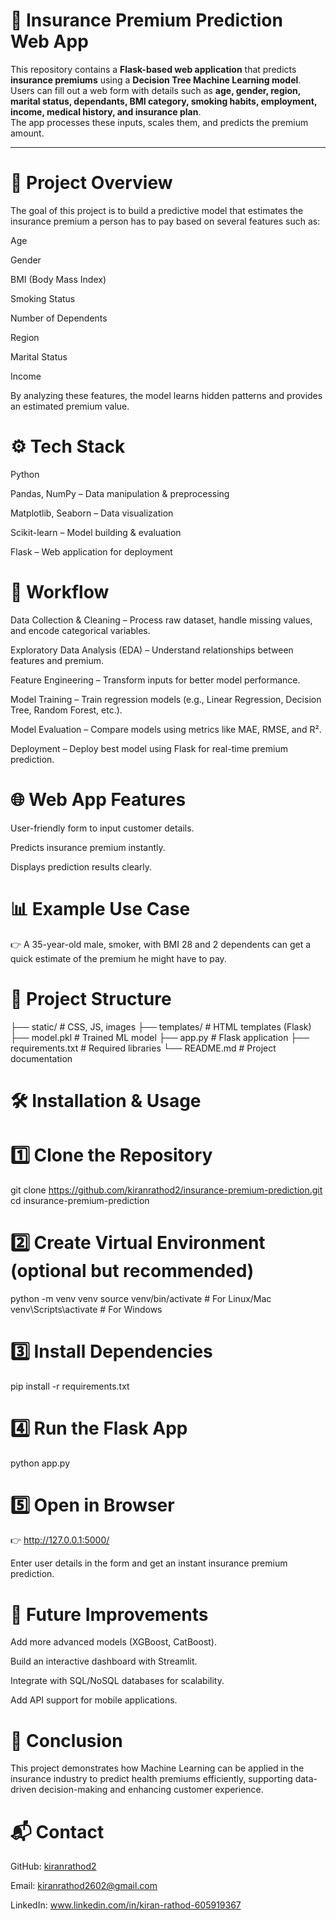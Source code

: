 # 🚀 Insurance Premium Prediction Web App

This repository contains a **Flask-based web application** that predicts **insurance premiums** using a **Decision Tree Machine Learning model**.  
Users can fill out a web form with details such as **age, gender, region, marital status, dependants, BMI category, smoking habits, employment, income, medical history, and insurance plan**.  
The app processes these inputs, scales them, and predicts the premium amount.

---

# 📌 Project Overview

The goal of this project is to build a predictive model that estimates the insurance premium a person has to pay based on several features such as:

 Age

 Gender

 BMI (Body Mass Index)

 Smoking Status

 Number of Dependents

 Region

 Marital Status

 Income

By analyzing these features, the model learns hidden patterns and provides an estimated premium value.

# ⚙️ Tech Stack

Python

Pandas, NumPy – Data manipulation & preprocessing

Matplotlib, Seaborn – Data visualization

Scikit-learn – Model building & evaluation

Flask – Web application for deployment

# 🚀 Workflow

Data Collection & Cleaning – Process raw dataset, handle missing values, and encode categorical variables.

Exploratory Data Analysis (EDA) – Understand relationships between features and premium.

Feature Engineering – Transform inputs for better model performance.

Model Training – Train regression models (e.g., Linear Regression, Decision Tree, Random Forest, etc.).

Model Evaluation – Compare models using metrics like MAE, RMSE, and R².

Deployment – Deploy best model using Flask for real-time premium prediction.

# 🌐 Web App Features

User-friendly form to input customer details.

Predicts insurance premium instantly.

Displays prediction results clearly.

# 📊 Example Use Case

👉 A 35-year-old male, smoker, with BMI 28 and 2 dependents can get a quick estimate of the premium he might have to pay.

# 📂 Project Structure
├── static/              # CSS, JS, images
├── templates/           # HTML templates (Flask)
├── model.pkl            # Trained ML model
├── app.py               # Flask application
├── requirements.txt     # Required libraries
└── README.md            # Project documentation

# 🛠️ Installation & Usage
# 1️⃣ Clone the Repository
git clone https://github.com/kiranrathod2/insurance-premium-prediction.git
cd insurance-premium-prediction

# 2️⃣ Create Virtual Environment (optional but recommended)
python -m venv venv
source venv/bin/activate   # For Linux/Mac
venv\Scripts\activate      # For Windows

# 3️⃣ Install Dependencies
pip install -r requirements.txt

# 4️⃣ Run the Flask App
python app.py

# 5️⃣ Open in Browser

👉 http://127.0.0.1:5000/

Enter user details in the form and get an instant insurance premium prediction.

# 🔮 Future Improvements

Add more advanced models (XGBoost, CatBoost).

Build an interactive dashboard with Streamlit.

Integrate with SQL/NoSQL databases for scalability.

Add API support for mobile applications.

# 📌 Conclusion

This project demonstrates how Machine Learning can be applied in the insurance industry to predict health premiums efficiently, supporting data-driven decision-making and enhancing customer experience.

# 📬 Contact

GitHub: [kiranrathod2](https://github.com/kiranrathod2)

Email: kiranrathod2602@gmail.com

LinkedIn: www.linkedin.com/in/kiran-rathod-605919367


